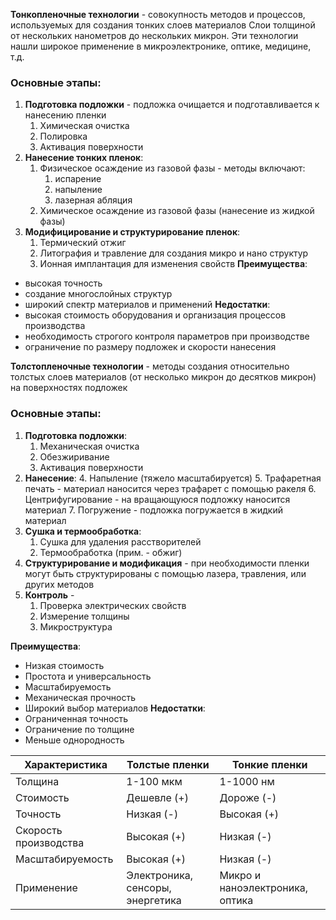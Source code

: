 **Тонкопленочные технологии** - совокупность методов и процессов, используемых для создания тонких слоев материалов
Слои толщиной от нескольких нанометров до нескольких микрон.
Эти технологии нашли широкое применение в микроэлектронике, оптике, медицине, т.д.
### Основные этапы:
1. **Подготовка подложки** - подложка очищается и подготавливается к нанесению пленки
	1. Химическая очистка
	2. Полировка
	3. Активация поверхности
2. **Нанесение тонких пленок**:
	1. Физическое осаждение из газовой фазы - методы включают:
		1. испарение
		2. напыление
		3. лазерная абляция
	2. Химическое осаждение из газовой фазы (нанесение из жидкой фазы)
3. **Модифицирование и структурирование пленок**:
	1. Термический отжиг
	2. Литография и травление для создания микро и нано структур
	3. Ионная имплантация для изменения свойств
**Преимущества**: 
- высокая точность
- создание многослойных структур
- широкий спектр материалов и применений
**Недостатки**:
- высокая стоимость оборудования и организация процессов производства
- необходимость строгого контроля параметров при производстве
- ограничение по размеру подложек и скорости нанесения

**Толстопленочные технологии** - методы создания относительно толстых слоев материалов (от несколько микрон до десятков микрон) на поверхностях подложек
### Основные этапы:
1. **Подготовка подложки**:
	1. Механическая очистка
	2. Обезжиривание
	3. Активация поверхности
2. **Нанесение**:
	4. Напыление (тяжело масштабируется)
	5. Трафаретная печать - материал наносится через трафарет с помощью ракеля
	6. Центрифугирование - на вращающуюся подложку наносится материал
	7. Погружение - подложка погружается в жидкий материал
3. **Сушка и термообработка**:
	1. Сушка для удаления расстворителей
	2. Термообработка (прим. - обжиг)
4. **Структурирование и модификация** - при необходимости пленки могут быть структурированы с помощью лазера, травления, или других методов
5. **Контроль** - 
	1. Проверка электрических свойств
	2. Измерение толщины
	3. Микроструктура

**Преимущества**:
-  Низкая стоимость
- Простота и универсальность
- Масштабируемость
- Механическая прочность
- Широкий выбор материалов
**Недостатки**:
- Ограниченная точность
- Ограничение по толщине
- Меньше однородность

| Характеристика        | Толстые пленки                   | Тонкие пленки                   |
| --------------------- | -------------------------------- | ------------------------------- |
| Толщина               | 1-100 мкм                        | 1-1000 нм                       |
| Стоимость             | Дешевле (+)                      | Дороже (-)                      |
| Точность              | Низкая (-)                       | Высокая (+)                     |
| Скорость производства | Высокая (+)                      | Низкая (-)                      |
| Масштабируемость      | Высокая (+)                      | Низкая (-)                      |
| Применение            | Электроника, сенсоры, энергетика | Микро и наноэлектроника, оптика |
